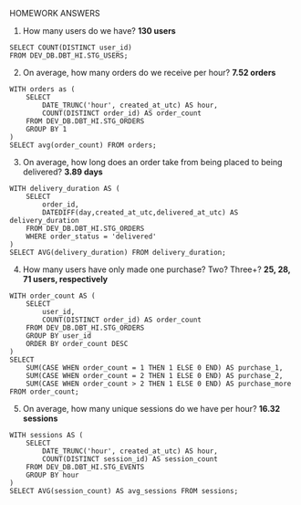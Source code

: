 HOMEWORK ANSWERS

1. How many users do we have? **130 users**
```
SELECT COUNT(DISTINCT user_id) 
FROM DEV_DB.DBT_HI.STG_USERS;
```

2. On average, how many orders do we receive per hour? **7.52 orders**
```
WITH orders as (
    SELECT
        DATE_TRUNC('hour', created_at_utc) AS hour,
        COUNT(DISTINCT order_id) AS order_count
    FROM DEV_DB.DBT_HI.STG_ORDERS 
    GROUP BY 1
)
SELECT avg(order_count) FROM orders;
```

3. On average, how long does an order take from being placed to being delivered? **3.89 days**
```
WITH delivery_duration AS (
    SELECT
        order_id,
        DATEDIFF(day,created_at_utc,delivered_at_utc) AS delivery_duration
    FROM DEV_DB.DBT_HI.STG_ORDERS
    WHERE order_status = 'delivered'
)
SELECT AVG(delivery_duration) FROM delivery_duration;
```

4. How many users have only made one purchase? Two? Three+? **25, 28, 71 users, respectively**
```
WITH order_count AS (
    SELECT 
        user_id,
        COUNT(DISTINCT order_id) AS order_count
    FROM DEV_DB.DBT_HI.STG_ORDERS
    GROUP BY user_id
    ORDER BY order_count DESC
)
SELECT
    SUM(CASE WHEN order_count = 1 THEN 1 ELSE 0 END) AS purchase_1,
    SUM(CASE WHEN order_count = 2 THEN 1 ELSE 0 END) AS purchase_2,
    SUM(CASE WHEN order_count > 2 THEN 1 ELSE 0 END) AS purchase_more
FROM order_count;
```

5. On average, how many unique sessions do we have per hour? **16.32 sessions**
```
WITH sessions AS (
    SELECT
        DATE_TRUNC('hour', created_at_utc) AS hour,
        COUNT(DISTINCT session_id) AS session_count
    FROM DEV_DB.DBT_HI.STG_EVENTS
    GROUP BY hour
)
SELECT AVG(session_count) AS avg_sessions FROM sessions;
```

